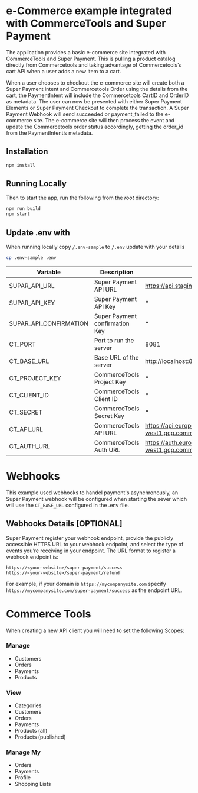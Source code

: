 # e-Commerce example integrated with CommerceTools and Super Payment

The application provides a basic e-commerce site integrated with CommerceTools and Super Payment. This is pulling a product catalog directly from Commercetools and taking advantage of Commercetools’s cart API when a user adds a new item to a cart.

When a user chooses to checkout the e-commerce site will create both a Super Payment intent and Commercetools Order using the details from the cart, the PaymentIntent will include the Commercetools CartID and OrderID as metadata. The user can now be presented with either Super Payment Elements or Super Payment Checkout to complete the transaction. A Super Payment Webhook will send succeeded or payment_failed to the e-commerce site. The e-commerce site will then process the event and update the Commercetools order status accordingly, getting the order_id from the PaymentIntent’s metadata.


## Installation

```bash
npm install
```

## Running Locally

Then to start the app, run the following from the _root_ directory:

```bash
npm run build
npm start
```

## Update .env with

When running locally copy `/.env-sample` to `/.env` update with your details

```bash
cp .env-sample .env
```

| Variable                 | Description               | Example                                         |
| ------------------------ | ------------------------- | ----------------------------------------------- |
| SUPAR_API_URL     | Super Payment API URL         | https://api.staging.superpayments.com/v2  |
| SUPAR_API_KEY     | Super Payment API Key         | **\***                                    |
| SUPAR_API_CONFIRMATION     | Super Payment confirmation Key   | **\***                        |
| CT_PORT           | Port to run the server    | 8081                                            |
| CT_BASE_URL       | Base URL of the server    | http://localhost:8081                           |
| CT_PROJECT_KEY | CommerceTools Project Key | **\***                                          |
| CT_CLIENT_ID   | CommerceTools Client ID   | **\***                                          |
| CT_SECRET      | CommerceTools Secret Key  | **\***                                          |
| CT_API_URL     | CommerceTools API URL     | https://api.europe-west1.gcp.commercetools.com  |
| CT_AUTH_URL    | CommerceTools Auth URL    | https://auth.europe-west1.gcp.commercetools.com |

# Webhooks

This example used webhooks to handel payment's asynchronously, an Super Payment webhook will be configured when starting the sever which will use the `CT_BASE_URL` configured in the .env file.

## Webhooks Details [OPTIONAL]

Super Payment register your webhook endpoint, provide the publicly accessible HTTPS URL to your webhook endpoint, and select the type of events you’re receiving in your endpoint. The URL format to register a webhook endpoint is:

```
https://<your-website>/super-payment/success
https://<your-website>/super-payment/refund
```

For example, if your domain is `https://mycompanysite.com` specify `https://mycompanysite.com/super-payment/success` as the endpoint URL.


# Commerce Tools

When creating a new API client you will need to set the following Scopes:

### Manage

- Customers
- Orders
- Payments
- Products

### View

- Categories
- Customers
- Orders
- Payments
- Products (all)
- Products (published)

### Manage My

- Orders
- Payments
- Profile
- Shopping Lists
